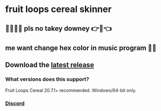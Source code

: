 # fruit loops cereal skinner

## 🥺🥺🥺🥺 pls no takey downey 👉🥺👈
## me want change hex color in music program 🥺🥺

## Download the [latest release](https://github.com/liquiad/notflskinner/releases/latest/download/notflskinner_x64_release.zip)

### What versions does this support?

Fruit Loops Cereal 20.7.1+ recommended.
Windows/64-bit only.
### [Discord](https://discord.gg/QtVBJMe)
